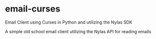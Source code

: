 # email-curses
Email Client using Curses in Python and utilizing the Nylas SDK

A simple old school email client utilizing the Nylas API for reading emails
